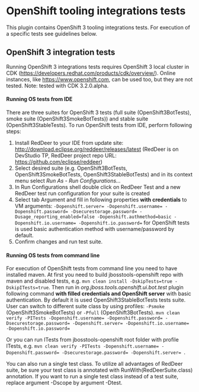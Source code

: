 # OpenShift tooling integrations tests
This plugin contains OpenShift 3 tooling integrations tests. For execution of a specific tests see guidelines below.

## OpenShift 3 integration tests
Running OpenShift 3 integrations tests requires OpenShift 3 local cluster in CDK (https://developers.redhat.com/products/cdk/overview/). Online instances, like https://www.openshift.com, can be used too, but they are not tested. 
Note: tested with CDK 3.2.0.alpha.

#### Running OS tests from IDE
There are three suites for OpenShift 3 tests (full suite (OpenShift3BotTests), smoke suite (OpenShift3SmokeBotTests)) and stable suite (OpenShift3StableTests). To run OpenShift tests from IDE, perform following steps:
1. Install RedDeer to your IDE from update site: http://download.eclipse.org/reddeer/releases/latest (RedDeer is on DevStudio TP, RedDeer project repo URL: https://github.com/eclipse/reddeer)
2. Select desired suite (e.g. OpenShift3BotTests, OpenShift3SmokeBotTests, OpenShift3StableBotTests) and in its context menu select _Run As_ - _Run Configurations..._
3. In Run Configurations shell double click on RedDeer Test and a new RedDeer test run configuration for your suite is created
4. Select tab Argument and fill in following properties **with credentials** to VM arguments:
`-Dopenshift.server= -Dopenshift.username= -Dopenshift.password= -Dsecurestorage.password= -Dusage_reporting_enabled=false -Dopenshift.authmethod=basic -Dopenshift.io.username= -Dopenshift.io.password=`
for OpenShift tests is used basic authentication method with username/password by default.   
5. Confirm changes and run test suite.

#### Running OS tests from command line
For execution of OpenShift tests from command line you need to have installed maven. At first you need to build jbosstools-openshift repo with maven and disabled tests, e.g. `mvn clean install -DskipTests=true -DskipITests=true`. Then run in _org.jboss.tools.openshift.ui.bot.test_ plugin following command **with filled credentials and OpenShift server** with basic authentication. By default it is used OpenShift3StableBotTests tests suite. User can switch to different suite class by using profiles: `-Psmoke` (OpenShift3SmokeBotTests) or `-Pfull` (OpenShift3BotTests).
`mvn clean verify -PITests -Dopenshift.username= -Dopenshift.password= -Dsecurestorage.password= -Dopenshift.server= -Dopenshift.io.username= -Dopenshift.io.password=`

Or you can run ITests from jbosstools-openshift root folder with profile ITests, e.g. `mvn clean verify -PITests -Dopenshift.username= -Dopenshift.password= -Dsecurestorage.password= -Dopenshift.server= `.

You can also run a single test class. To utilize all advantages of RedDeer suite, be sure your test class is annotated with RunWith(RedDeerSuite.class) annotation. If you want to run a single test class instead of a test suite, replace argument -Dscope by argument -Dtest. 